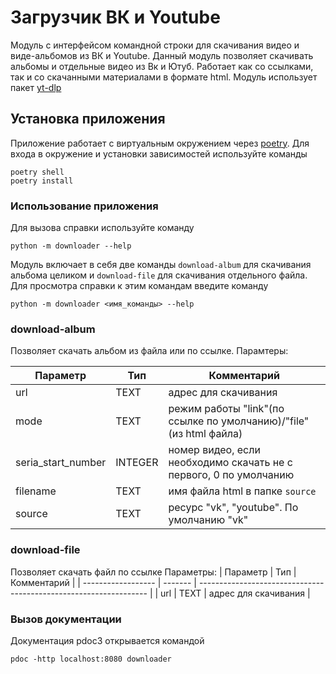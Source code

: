 # Загрузчик ВК и Youtube

Модуль с интерфейсом командной строки для скачивания видео и виде-альбомов из ВК и Youtube.
Данный модуль позволяет скачивать альбомы и отдельные видео из Вк и Ютуб.
Работает как со ссылками, так и со скачанными материалами в формате html.
Модуль использует пакет [yt-dlp](https://github.com/yt-dlp/yt-dlp)

## Установка приложения 
Приложение работает с виртуальным окружением через [poetry](https://python-poetry.org/).
Для входа в окружение и установки зависимостей используйте команды
```
poetry shell
poetry install
```
### Использование приложения
Для вызова справки используйте команду
```
python -m downloader --help
```
Модуль включает в себя две команды `download-album` для скачивания альбома целиком и `download-file` для скачивания отдельного файла.
Для просмотра справки к этим командам введите команду
```
python -m downloader <имя_команды> --help
```
### download-album
Позволяет скачать альбом из файла или по ссылке. 
Парамтеры:

| Параметр           | Тип     | Комментарий                                                       |
| ------------------ | ------- | ----------------------------------------------------------------- |
| url                | TEXT    | адрес для скачивания                                              |
| mode               | TEXT    | режим работы "link"(по ссылке по умолчанию)/"file"(из html файла) |
| seria_start_number | INTEGER | номер видео, если необходимо скачать не с первого, 0 по умолчанию |
| filename           | TEXT    | имя файла html в папке `source `                                  |
| source             | TEXT    | ресурс "vk", "youtube". По умолчанию "vk"                         |

### download-file

Позволяет скачать файл по ссылке 
Параметры: 
| Параметр           | Тип     | Комментарий                                                       |
| ------------------ | ------- | ----------------------------------------------------------------- |
| url                | TEXT    | адрес для скачивания                                              |

### Вызов документации
Документация pdoc3 открывается командой
```
pdoc -http localhost:8080 downloader
```

